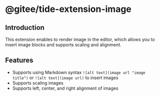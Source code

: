 # @gitee/tide-extension-image

## Introduction

This extension enables to render image in the editor, which allows you to insert image blocks and supports scaling and alignment.

## Features

- Supports using Markdown syntax `![alt text](image url "image title")` or `![alt text](image url)` to insert images
- Supports scaling images
- Supports left, center, and right alignment of images
